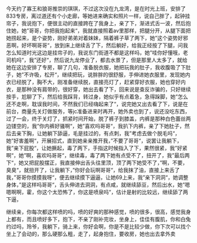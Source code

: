 今天约了寡王和狼哥推崇的琪琪，不过这次没在九龙湾，是在时光上班，安排了833专房，离过道还有个小走廊，等她进来确实和照片一样，说自己胖了，起钟挂帘子，我说抱下，便很主动的直接跨在了我身上，亲了下，渐进式舌一波，然后抱住她，她”哥哥，你把我抱起来“，我就直接照着av里那样，把腿分开，从腿下面把她捞起来，是个姿势，刚好弟弟对着妹妹，隔着裤子草了两下，她”这个姿势好邪恶啊，好坏啊哥哥“，放到床上继续舌了下，然后躺好，给我正经按了下腿，问我怎么知道时光这边是挂帘子的，我说东门街道不都是这样吗，她”哇你好懂哦，老司机吗“，我”还好“，然后说九龙停业了，都去水景了，但是那里人太多了，就给她在这边安排了专房，聊了几句，准备脱衣服，她把玩我的肚子，我收腹吸了下肚子，她”不许吸，松开“，继续把玩，说胖胖的很舒服，手伸进她衣服里，发现她内衣已经脱了，胸不大，刚准备继续脱，直接亮灯了，赶紧穿好衣服，她也穿好内衣，是那种没有肩带的，很好穿，她出去看了下，回来说是查反诈骗的，只好继续按手，尬聊了下，然后给我踩背，转过身，她似乎有点着急，急得跺脚，她”怎么还不走啊，耽误我时间，不然我们已经嗨起来了“，说完她又出去看了下，说是在前台，商量先关灯做服务，等jc准备进来时再开，她外卖也到了，说还没吃东西，过了一会，终于关灯了，抓紧时间开始，脱了裤子到膝盖，内裤是那种白色蕾丝两边镂空的，我”你内裤好骚啊“，她”喜欢吗哥哥“，我扒下内裤，亲了下她肚子，然后去亲下胸，让她躺下舔逼，毛是挂过的，有点刺，我”考虑去做个脱毛吗“，她”好害羞啊“，开展招式，直到她亲亲推开我，”不要了哥哥“，说罢让我躺下， 我”亲下屁股“，让她撅起，毒了两下，手指这时候指入了下，果然很紧，我”好紧啊“，她”啊，喜欢吗哥哥“，继续毒，毒了两下她有点受不了，扭开了，我”最后两下“，她又把屁股摆正，我直接伸出舌头往里顶，顶了两下她受不了，”啊，不要，臭臭“，就扭开了，让我躺下，”你好会玩啊哥哥“，给我抹了油，直接上来舌了我，”哥哥你摸摸我呀“，便去继续摸下逼逼，让她69上来，我”亲下洞洞“，她调整身体，”是这样吗哥哥“，舌头伸进去洞洞，有点咸，就继续舔豆，然后出水，她”嗯嗯啊啊，霍，你这个太恐怖了，你这是喷泉吗“，估计是射的比较远，继续舔了两下逼，

继续亲，你每次都这样喷的吗，喷的好爽的那种感觉，喷的很多，很高，感觉我身上都有，而且喷好多下，抱下，不亲了刚补完妆，坐身上，佳佳有腹肌，你和白兔约过吗，玲爷，我躺下，骑上来，你好会啊，你是不是比较少做，你下次可以找个坐上了会动的，那么硬那么粗，走了，起身抱住，要收房，她也出去拿外卖


